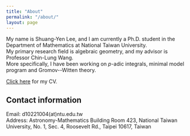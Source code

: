 ```yaml
---
title: "About"
permalink: "/about/"
layout: page
---
```


My name is Shuang-Yen Lee, and I am currently a Ph.D. student in the Department of Mathematics at National Taiwan University. <br>
My primary research field is algebraic geometry, and my advisor is Professor Chin-Lung Wang. <br>
More specifically, I have been working on $p$-adic integrals, minimal model program and Gromov--Witten theory. <br>

[Click here][CV] for my CV. 

<!-- ![image](/images/Li4black.png) -->

## Contact information

Email: d10221004(at)ntu.edu.tw<br>
Address: Astronomy-Mathematics Building Room 423, National Taiwan University, No. 1, Sec. 4, Roosevelt Rd., Taipei 10617, Taiwan

[CV]: /CV.pdf
